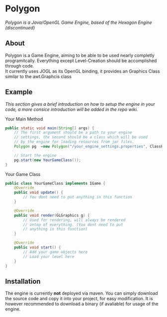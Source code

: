 # Polygon
*Polygon is a Java/OpenGL Game Engine, based of the Hexagon Engine (discontinued)*

## About
Polygon is a Game Engine, aiming to be able to be used nearly completly programitcally.
Everything except Level-Creation should be accomplished through code. <br>
It currently uses JOGL as its OpenGL binding, it provides an Graphics Class similar
to the awt.Graphcis class

## Example
*This section gives a brief introduction on how to setup the engine in your code, a more consice introduction will be added in the repo
wiki.*

Your Main Method
```java
public static void main(String[] args) {
    // The first argument should be a path to your engine 
    // settings, the second should be a class which will be used 
    // by the engine for loading resources from jar files.
    Polygon pg  =new Polygon("/your_engine_settings.properties", ClassForLoadingResources.class);

    // Start the engine
    pg.start(new YourGameClass());
}
```

Your Game Class
```java
public class YourGameClass implements IGame {
    @Override
	public void update() {
        // You dont need to put anything in this function
	}

	@Override
	public void render(GLGraphics g) {
        // Used for rendering, will always be rendered
        // ontop of everything. (You dont need to put
        // anything in this function)
    }

	@Override
	public void start() {
        // Add your game objects here
        // Load your level here
	}
}
```

## Installation
The engine is currently **not** deployed via maven. You can simply
download the source code and copy it into your project, for easy
modification. It is however recommended to download a binary (if avaliable) for usage of the engine.

